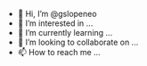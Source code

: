 - 👋 Hi, I’m @gslopeneo
- 👀 I’m interested in ...
- 🌱 I’m currently learning ...
- 💞️ I’m looking to collaborate on ...
- 📫 How to reach me ...

<!---
gslopeneo/gslopeneo is a ✨ special ✨ repository because its `README.md` (this file) appears on your GitHub profile.
You can click the Preview link to take a look at your changes.
--->
